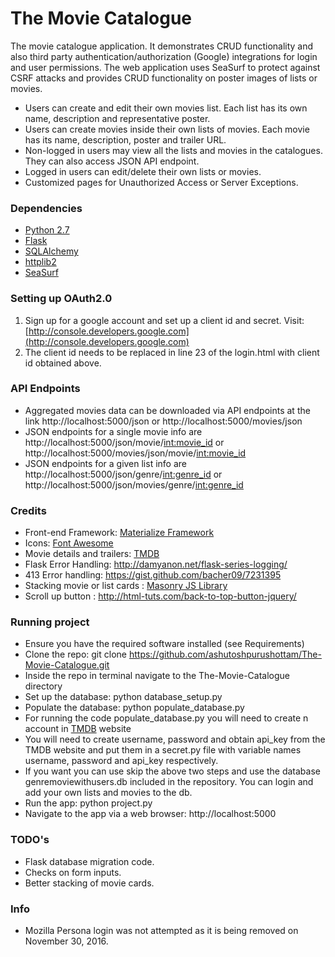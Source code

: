 # The Movie Catalogue #

The movie catalogue application. It demonstrates CRUD functionality and also third party 
authentication/authorization (Google) integrations for login and user permissions.
The web application uses SeaSurf to protect against CSRF attacks and provides CRUD functionality
on poster images of lists or movies. 

- Users can create and edit their own movies list. Each list has its own name, 
description and representative poster.
- Users can create movies inside their own lists of movies. Each movie has its name,
description, poster and trailer URL. 
- Non-logged in users may view all the lists and movies in the catalogues. They can also 
access JSON API endpoint.
- Logged in users can edit/delete their own lists or movies.
- Customized pages for Unauthorized Access or Server Exceptions. 

### Dependencies ###
- [Python 2.7][1]
- [Flask][2]
- [SQLAlchemy][3]
- [httplib2][4]
- [SeaSurf][5]

### Setting up OAuth2.0 ###
1. Sign up for a google account and set up a client id and secret. Visit: [http://console.developers.google.com](http://console.developers.google.com)
2. The client id needs to be replaced in line 23 of the login.html with client id obtained above.

### API Endpoints ###
- Aggregated movies data can be downloaded via API endpoints at the link http://localhost:5000/json or
http://localhost:5000/movies/json
- JSON endpoints for a single movie info are http://localhost:5000/json/movie/<int:movie_id> or
http://localhost:5000/movies/json/movie/<int:movie_id>
- JSON endpoints for a given list info are http://localhost:5000/json/genre/<int:genre_id> 
or http://localhost:5000/json/movies/genre/<int:genre_id>


### Credits ###
- Front-end Framework: [Materialize Framework][6]
- Icons: [Font Awesome][7]
- Movie details and trailers: [TMDB][8]
- Flask Error Handling: http://damyanon.net/flask-series-logging/
- 413 Error handling: https://gist.github.com/bacher09/7231395
- Stacking movie or list cards : [Masonry JS Library][9]
- Scroll up button : http://html-tuts.com/back-to-top-button-jquery/

### Running project ###
- Ensure you have the required software installed (see Requirements)
- Clone the repo: git clone https://github.com/ashutoshpurushottam/The-Movie-Catalogue.git
- Inside the repo in terminal navigate to the The-Movie-Catalogue directory
- Set up the database: python database_setup.py
- Populate the database: python populate_database.py 
- For running the code populate_database.py you will need to create n account in [TMDB][8] website
- You will need to create username, password and obtain api_key from the TMDB website and 
put them in a secret.py file with variable names username, password and api_key respectively. 
- If you want you can use skip the above two steps and use the database genremoviewithusers.db 
included in the repository. You can login and add your own lists and movies to the db. 
- Run the app: python project.py
- Navigate to the app via a web browser: http://localhost:5000

### TODO's ###
- Flask database migration code.
- Checks on form inputs. 
- Better stacking of movie cards.

### Info ###
- Mozilla Persona login was not attempted as it is being removed on November 30, 2016.

[1]: https://www.python.org/downloads/
[2]: http://flask.pocoo.org
[3]: http://www.sqlalchemy.org
[4]: https://github.com/jcgregorio/httplib2
[5]: https://flask-seasurf.readthedocs.org/en/latest/
[6]: http://materializecss.com/
[7]: http://fontawesome.io/
[8]: https://www.themoviedb.org/
[9]: http://masonry.desandro.com/
